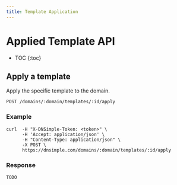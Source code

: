 ```yaml
---
title: Template Application
---
```


# Applied Template API

* TOC
{:toc}


## Apply a template

Apply the specific template to the domain.

    POST /domains/:domain/templates/:id/apply

### Example

    curl  -H "X-DNSimple-Token: <token>" \
          -H 'Accept: application/json' \
          -H "Content-Type: application/json" \
          -X POST \
          https://dnsimple.com/domains/:domain/templates/:id/apply

### Response

~~~ js
TODO
~~~
